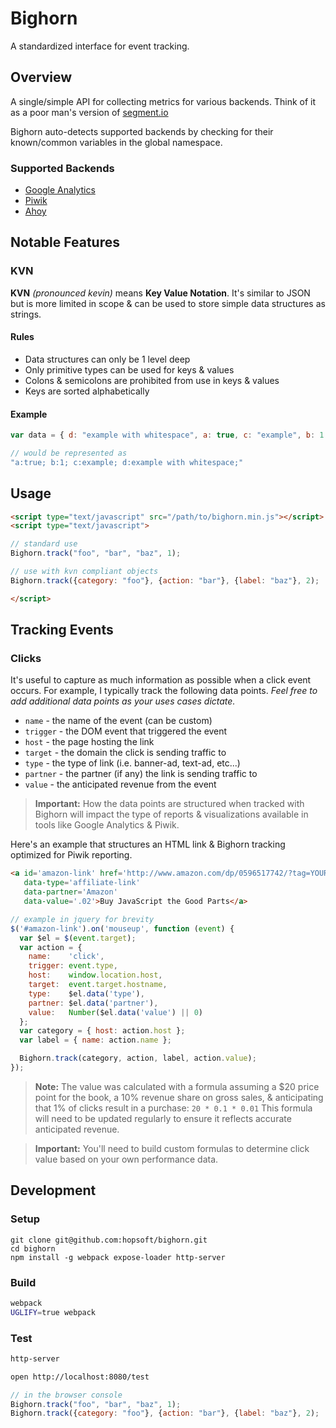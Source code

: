 # Bighorn

A standardized interface for event tracking.

## Overview

A single/simple API for collecting metrics for various backends.
Think of it as a poor man's version of [segment.io](https://segment.com/)

Bighorn auto-detects supported backends by checking for their known/common variables in the global namespace.

### Supported Backends

* [Google Analytics](https://developers.google.com/analytics)
* [Piwik](https://developer.piwik.org/)
* [Ahoy](https://github.com/ankane/ahoy)

## Notable Features

### KVN

__KVN__ *(pronounced kevin)* means __Key Value Notation__.
It's similar to JSON but is more limited in scope & can be used to store simple data structures as strings.

#### Rules

* Data structures can only be 1 level deep
* Only primitive types can be used for keys & values
* Colons & semicolons are prohibited from use in keys & values
* Keys are sorted alphabetically

#### Example

```javascript
var data = { d: "example with whitespace", a: true, c: "example", b: 1 };

// would be represented as
"a:true; b:1; c:example; d:example with whitespace;"
```

## Usage

```html
<script type="text/javascript" src="/path/to/bighorn.min.js"></script>
<script type="text/javascript">

// standard use
Bighorn.track("foo", "bar", "baz", 1);

// use with kvn compliant objects
Bighorn.track({category: "foo"}, {action: "bar"}, {label: "baz"}, 2);

</script>
```

## Tracking Events

### Clicks

It's useful to capture as much information as possible when a click event occurs.
For example, I typically track the following data points.
_Feel free to add additional data points as your uses cases dictate._

- `name`    - the name of the event (can be custom)
- `trigger` - the DOM event that triggered the event
- `host`    - the page hosting the link
- `target`  - the domain the click is sending traffic to
- `type`    - the type of link (i.e. banner-ad, text-ad, etc...)
- `partner` - the partner (if any) the link is sending traffic to
- `value`   - the anticipated revenue from the event

> __Important:__ How the data points are structured when tracked with Bighorn will impact the type of reports & visualizations available in tools like Google Analytics & Piwik.

Here's an example that structures an HTML link & Bighorn tracking optimized for Piwik reporting.

```html
<a id='amazon-link' href='http://www.amazon.com/dp/0596517742/?tag=YOUR_ASSOCIATES_ID'
   data-type='affiliate-link'
   data-partner='Amazon'
   data-value='.02'>Buy JavaScript the Good Parts</a>
```

```javascript
// example in jquery for brevity
$('#amazon-link').on('mouseup', function (event) {
  var $el = $(event.target);
  var action = {
    name:    'click',
    trigger: event.type,
    host:    window.location.host,
    target:  event.target.hostname,
    type:    $el.data('type'),
    partner: $el.data('partner'),
    value:   Number($el.data('value') || 0)
  };
  var category = { host: action.host };
  var label = { name: action.name };

  Bighorn.track(category, action, label, action.value);
});
```

> __Note:__ The value was calculated with a formula assuming
>           a $20 price point for the book,
>           a 10% revenue share on gross sales,
>           & anticipating that 1% of clicks result in a purchase:
>           `20 * 0.1 * 0.01`
>           This formula will need to be updated regularly to ensure it reflects accurate anticipated revenue.

> __Important:__ You'll need to build custom formulas to determine click value based on your own performance data.

## Development

### Setup

```
git clone git@github.com:hopsoft/bighorn.git
cd bighorn
npm install -g webpack expose-loader http-server
```

### Build

```sh
webpack
UGLIFY=true webpack
```

### Test

```sh
http-server
```

```sh
open http://localhost:8080/test
```

```javascript
// in the browser console
Bighorn.track("foo", "bar", "baz", 1);
Bighorn.track({category: "foo"}, {action: "bar"}, {label: "baz"}, 2);
```

